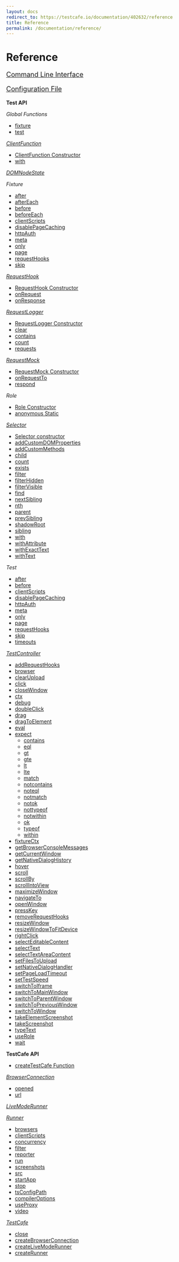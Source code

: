 ```yaml
---
layout: docs
redirect_to: https://testcafe.io/documentation/402632/reference
title: Reference
permalink: /documentation/reference/
---
```

# Reference

<!-- markdownlint-disable MD033 MD036 -->
<p style="font-size: 18px"><a href="command-line-interface.html">Command Line Interface</a></p>

<p style="font-size: 18px"><a href="configuration-file.html">Configuration File</a></p>
<!-- markdownlint-enable MD033 -->

**Test API**

*Global Functions*

* [fixture](test-api/global/fixture.md)
* [test](test-api/global/test.md)

*[ClientFunction](test-api/clientfunction/README.md)*

* [ClientFunction Constructor](test-api/clientfunction/constructor.md)
* [with](test-api/clientfunction/with.md)

*[DOMNodeState](test-api/domnodestate.md)*

*Fixture*

* [after](test-api/fixture/after.md)
* [afterEach](test-api/fixture/aftereach.md)
* [before](test-api/fixture/before.md)
* [beforeEach](test-api/fixture/beforeeach.md)
* [clientScripts](test-api/fixture/clientscripts.md)
* [disablePageCaching](test-api/fixture/disablepagecaching.md)
* [httpAuth](test-api/fixture/httpauth.md)
* [meta](test-api/fixture/meta.md)
* [only](test-api/fixture/only.md)
* [page](test-api/fixture/page.md)
* [requestHooks](test-api/fixture/requesthooks.md)
* [skip](test-api/fixture/skip.md)

*[RequestHook](test-api/requesthook/README.md)*

* [RequestHook Constructor](test-api/requesthook/constructor.md)
* [onRequest](test-api/requesthook/onrequest.md)
* [onResponse](test-api/requesthook/onresponse.md)

*[RequestLogger](test-api/requestlogger/README.md)*

* [RequestLogger Constructor](test-api/requestlogger/constructor.md)
* [clear](test-api/requestlogger/clear.md)
* [contains](test-api/requestlogger/contains.md)
* [count](test-api/requestlogger/count.md)
* [requests](test-api/requestlogger/requests.md)

*[RequestMock](test-api/requestmock/README.md)*

* [RequestMock Constructor](test-api/requestmock/constructor.md)
* [onRequestTo](test-api/requestmock/onrequestto.md)
* [respond](test-api/requestmock/respond.md)

*Role*

* [Role Constructor](test-api/role/constructor.md)
* [anonymous Static](test-api/role/anonymous.md)

*[Selector](test-api/selector/README.md)*

* [Selector constructor](test-api/selector/constructor.md)
* [addCustomDOMProperties](test-api/selector/addcustomdomproperties.md)
* [addCustomMethods](test-api/selector/addcustommethods.md)
* [child](test-api/selector/child.md)
* [count](test-api/selector/count.md)
* [exists](test-api/selector/exists.md)
* [filter](test-api/selector/filter.md)
* [filterHidden](test-api/selector/filterhidden.md)
* [filterVisible](test-api/selector/filtervisible.md)
* [find](test-api/selector/find.md)
* [nextSibling](test-api/selector/nextsibling.md)
* [nth](test-api/selector/nth.md)
* [parent](test-api/selector/parent.md)
* [prevSibling](test-api/selector/prevsibling.md)
* [shadowRoot](test-api/selector/shadowroot.md)
* [sibling](test-api/selector/sibling.md)
* [with](test-api/selector/with.md)
* [withAttribute](test-api/selector/withattribute.md)
* [withExactText](test-api/selector/withexacttext.md)
* [withText](test-api/selector/withtext.md)

*Test*

* [after](test-api/test/after.md)
* [before](test-api/test/before.md)
* [clientScripts](test-api/test/clientscripts.md)
* [disablePageCaching](test-api/test/disablepagecaching.md)
* [httpAuth](test-api/test/httpauth.md)
* [meta](test-api/test/meta.md)
* [only](test-api/test/only.md)
* [page](test-api/test/page.md)
* [requestHooks](test-api/test/requesthooks.md)
* [skip](test-api/test/skip.md)
* [timeouts](test-api/test/timeouts.md)

*[TestController](test-api/testcontroller/README.md)*

* [addRequestHooks](test-api/testcontroller/addrequesthooks.md)
* [browser](test-api/testcontroller/browser.md)
* [clearUpload](test-api/testcontroller/clearupload.md)
* [click](test-api/testcontroller/click.md)
* [closeWindow](test-api/testcontroller/closewindow.md)
* [ctx](test-api/testcontroller/ctx.md)
* [debug](test-api/testcontroller/debug.md)
* [doubleClick](test-api/testcontroller/doubleclick.md)
* [drag](test-api/testcontroller/drag.md)
* [dragToElement](test-api/testcontroller/dragtoelement.md)
* [eval](test-api/testcontroller/eval.md)
* [expect](test-api/testcontroller/expect/README.md)
  * [contains](test-api/testcontroller/expect/contains.md)
  * [eql](test-api/testcontroller/expect/eql.md)
  * [gt](test-api/testcontroller/expect/gt.md)
  * [gte](test-api/testcontroller/expect/gte.md)
  * [lt](test-api/testcontroller/expect/lt.md)
  * [lte](test-api/testcontroller/expect/lte.md)
  * [match](test-api/testcontroller/expect/match.md)
  * [notcontains](test-api/testcontroller/expect/notcontains.md)
  * [noteql](test-api/testcontroller/expect/noteql.md)
  * [notmatch](test-api/testcontroller/expect/notmatch.md)
  * [notok](test-api/testcontroller/expect/notok.md)
  * [nottypeof](test-api/testcontroller/expect/nottypeof.md)
  * [notwithin](test-api/testcontroller/expect/notwithin.md)
  * [ok](test-api/testcontroller/expect/ok.md)
  * [typeof](test-api/testcontroller/expect/typeof.md)
  * [within](test-api/testcontroller/expect/within.md)
* [fixtureCtx](test-api/testcontroller/fixturectx.md)
* [getBrowserConsoleMessages](test-api/testcontroller/getbrowserconsolemessages.md)
* [getCurrentWindow](test-api/testcontroller/getcurrentwindow.md)
* [getNativeDialogHistory](test-api/testcontroller/getnativedialoghistory.md)
* [hover](test-api/testcontroller/hover.md)
* [scroll](test-api/testcontroller/scroll.md)
* [scrollBy](test-api/testcontroller/scrollby.md)
* [scrollIntoView](test-api/testcontroller/scrollintoview.md)
* [maximizeWindow](test-api/testcontroller/maximizewindow.md)
* [navigateTo](test-api/testcontroller/navigateto.md)
* [openWindow](test-api/testcontroller/openwindow.md)
* [pressKey](test-api/testcontroller/presskey.md)
* [removeRequestHooks](test-api/testcontroller/removerequesthooks.md)
* [resizeWindow](test-api/testcontroller/resizewindow.md)
* [resizeWindowToFitDevice](test-api/testcontroller/resizewindowtofitdevice.md)
* [rightClick](test-api/testcontroller/rightclick.md)
* [selectEditableContent](test-api/testcontroller/selecteditablecontent.md)
* [selectText](test-api/testcontroller/selecttext.md)
* [selectTextAreaContent](test-api/testcontroller/selecttextareacontent.md)
* [setFilesToUpload](test-api/testcontroller/setfilestoupload.md)
* [setNativeDialogHandler](test-api/testcontroller/setnativedialoghandler.md)
* [setPageLoadTimeout](test-api/testcontroller/setpageloadtimeout.md)
* [setTestSpeed](test-api/testcontroller/settestspeed.md)
* [switchToIframe](test-api/testcontroller/switchtoiframe.md)
* [switchToMainWindow](test-api/testcontroller/switchtomainwindow.md)
* [switchToParentWindow](test-api/testcontroller/switchtoparentwindow.md)
* [switchToPreviousWindow](test-api/testcontroller/switchtopreviouswindow.md)
* [switchToWindow](test-api/testcontroller/switchtowindow.md)
* [takeElementScreenshot](test-api/testcontroller/takeelementscreenshot.md)
* [takeScreenshot](test-api/testcontroller/takescreenshot.md)
* [typeText](test-api/testcontroller/typetext.md)
* [useRole](test-api/testcontroller/userole.md)
* [wait](test-api/testcontroller/wait.md)

**TestCafe API**

* [createTestCafe Function](testcafe-api/global/createtestcafe.md)

*[BrowserConnection](testcafe-api/browserconnection/README.md)*

* [opened](testcafe-api/browserconnection/opened.md)
* [url](testcafe-api/browserconnection/url.md)

*[LiveModeRunner](testcafe-api/livemoderunner.md)*

*[Runner](testcafe-api/runner/README.md)*

* [browsers](testcafe-api/runner/browsers.md)
* [clientScripts](testcafe-api/runner/clientscripts.md)
* [concurrency](testcafe-api/runner/concurrency.md)
* [filter](testcafe-api/runner/filter.md)
* [reporter](testcafe-api/runner/reporter.md)
* [run](testcafe-api/runner/run.md)
* [screenshots](testcafe-api/runner/screenshots.md)
* [src](testcafe-api/runner/src.md)
* [startApp](testcafe-api/runner/startapp.md)
* [stop](testcafe-api/runner/stop.md)
* [tsConfigPath](testcafe-api/runner/tsconfigpath.md)
* [compilerOptions](testcafe-api/runner/compileroptions.md)
* [useProxy](testcafe-api/runner/useproxy.md)
* [video](testcafe-api/runner/video.md)

*[TestCafe](testcafe-api/testcafe/README.md)*

* [close](testcafe-api/testcafe/close.md)
* [createBrowserConnection](testcafe-api/testcafe/createbrowserconnection.md)
* [createLiveModeRunner](testcafe-api/testcafe/createlivemoderunner.md)
* [createRunner](testcafe-api/testcafe/createrunner.md)
